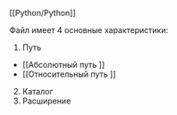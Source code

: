 [[Python/Python]]

Файл имеет 4 основные характеристики:

1. Путь
- [[Абсолютный путь ]]
- [[Относительный путь ]]
2. Каталог
3. Расширение
